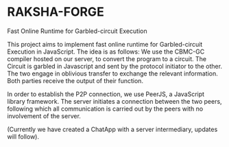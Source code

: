 # RAKSHA-FORGE

Fast Online Runtime for Garbled-circuit Execution

This project aims to implement fast online runtime for Garbled-circuit Execution in JavaScript. The idea is as follows:
We use the CBMC-GC compiler hosted on our server, to convert the program to a circuit. 
The Circuit is garbled in Javascript and sent by the protocol initiator to the other. 
The two engage in oblivious transfer to exchange the relevant information. 
Both parties receive the output of their function. 

In order to establish the P2P connection, we use PeerJS, a JavaScript library framework. The server initiates a connection between the two peers, following which
all communication is carried out by the peers with no involvement of the server. 

(Currently we have created a ChatApp with a server intermediary, updates will follow). 
